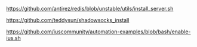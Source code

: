 https://github.com/antirez/redis/blob/unstable/utils/install_server.sh

https://github.com/teddysun/shadowsocks_install

https://github.com/iuscommunity/automation-examples/blob/bash/enable-ius.sh
